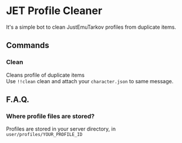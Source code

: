 # JET Profile Cleaner

It's a simple bot to clean JustEmuTarkov profiles from duplicate items.

## Commands
### Clean
Cleans profile of duplicate items  
Use `!!clean` clean and attach your `character.json` to same message.

## F.A.Q.
### Where profile files are stored?
Profiles are stored in your server directory, in `user/profiles/YOUR_PROFILE_ID`
